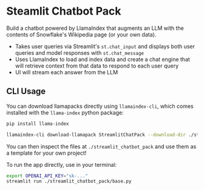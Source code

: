 # Steamlit Chatbot Pack

Build a chatbot powered by LlamaIndex that augments an LLM with the contents of Snowflake's Wikipedia page (or your own data).

- Takes user queries via Streamlit's `st.chat_input` and displays both user queries and model responses with `st.chat_message`
- Uses LlamaIndex to load and index data and create a chat engine that will retrieve context from that data to respond to each user query
- UI will stream each answer from the LLM

## CLI Usage

You can download llamapacks directly using `llamaindex-cli`, which comes installed with the `llama-index` python package:

```bash
pip install llama-index
```

```bash
llamaindex-cli download-llamapack StreamlitChatPack --download-dir ./streamlit_chatbot_pack
```

You can then inspect the files at `./streamlit_chatbot_pack` and use them as a template for your own project!

To run the app directly, use in your terminal:

```bash
export OPENAI_API_KEY="sk-..."
streamlit run ./streamlit_chatbot_pack/base.py
```
